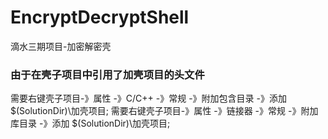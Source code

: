 # EncryptDecryptShell
滴水三期项目-加密解密壳

### 由于在壳子项目中引用了加壳项目的头文件
需要右键壳子项目-》属性 -》C/C++ -》常规 -》附加包含目录 -》添加 $(SolutionDir)\加壳项目;
需要右键壳子项目-》属性 -》链接器 -》常规 -》附加库目录 -》添加 $(SolutionDir)\加壳项目;
